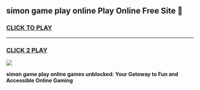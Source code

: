 
## simon game play online Play Online Free Site 👋
<h3>
<a href="https://download.freeplayer.one?title=simon_game_play_online&ref=21F">CLICK TO PLAY</a></h3>
<hr>

<h3>
<a href="https://download.freeplayer.one?title=simon_game_play_online&ref=21F">CLICK 2 PLAY</a>
  
</h3>

<a href="https://download.freeplayer.one?title=simon_game_play_online&ref=21F"><img src="https://cdnb.artstation.com/p/assets/images/images/032/539/853/original/anto-thomas-button-gif.gif"></a>


**simon game play online games unblocked: Your Gateway to Fun and Accessible Online Gaming**
